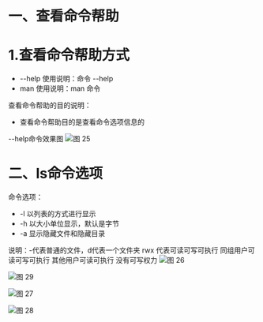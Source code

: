 # 一、查看命令帮助

# 1.查看命令帮助方式
* --help 使用说明：命令 --help
* man 使用说明：man 命令
  

查看命令帮助的目的说明：
* 查看命令帮助目的是查看命令选项信息的

--help命令效果图
![图 25](../../images/76eb2fb30d5a50bf6e27ce2d45cf3cdd76cf56205691fdae81659e11d92c2f62.png)  


# 二、ls命令选项

命令选项：
* -l 以列表的方式进行显示
* -h 以大小单位显示，默认是字节
* -a 显示隐藏文件和隐藏目录

说明：-代表普通的文件，d代表一个文件夹
rwx  代表可读可写可执行 同组用户可读可写可执行 其他用户可读可执行 没有可写权力
![图 26](../../images/e30125069855659c963892124f9b24b396c1473bb0c24407ec4c387fd978c122.png)  

![图 29](../../images/4c89db4066e23c55441b58d42b4a540887cc264f7a13c3892abea5324143756c.png)  



![图 27](../../images/53ed62e0f492d141ebab32ca57c7576be9377c79b11e558252cc2702eff125b2.png)  


![图 28](../../images/b36d5da76efb2d127b1a09e7f97d61f5d6b9be14aa7d4972644cd3e161f7c8bf.png)  


